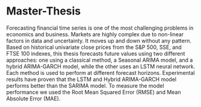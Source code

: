 # Master-Thesis

Forecasting financial time series is one of the most challenging problems in economics
and business. Markets are highly complex due to non-linear factors in data and uncertainty.
It moves up and down without any pattern. Based on historical univariate close prices
from the S&P 500, SSE, and FTSE 100 indexes, this thesis forecasts future values using two
different approaches: one using a classical method, a Seasonal ARIMA model, and a hybrid
ARIMA-GARCH model, while the other uses an LSTM neural network. Each method is
used to perform at different forecast horizons. Experimental results have proven that the
LSTM and Hybrid ARIMA-GARCH model performs better than the SARIMA model. To
measure the model performance we used the Root Mean Squared Error (RMSE) and Mean
Absolute Error (MAE).
